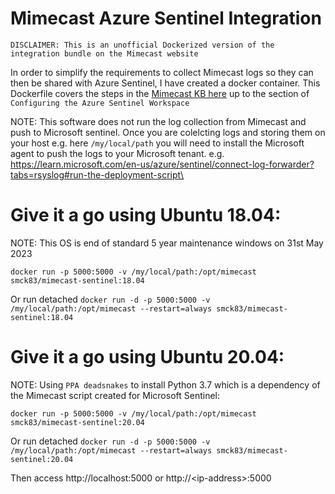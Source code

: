 # Mimecast Azure Sentinel Integration
`DISCLAIMER: This is an unofficial Dockerized version of the integration bundle on the Mimecast website`

In order to simplify the requirements to collect Mimecast logs so they can then be shared with Azure Sentinel, I have created a docker container. This Dockerfile covers the steps in the [Mimecast KB here](https://community.mimecast.com/s/article/Azure-Sentinel) up to the section of `Configuring the Azure Sentinel Workspace`

NOTE: This software does not run the log collection from Mimecast and push to Microsoft sentinel. Once you are colelcting logs and storing them on your host e.g. here `/my/local/path` you will need to install the Microsoft agent to push the logs to your Microsoft tenant. e.g. https://learn.microsoft.com/en-us/azure/sentinel/connect-log-forwarder?tabs=rsyslog#run-the-deployment-script\

# Give it a go using Ubuntu 18.04:
NOTE: This OS is end of standard 5 year maintenance windows on  31st May 2023

`docker run -p 5000:5000 -v /my/local/path:/opt/mimecast smck83/mimecast-sentinel:18.04`

Or run detached
`docker run -d -p 5000:5000 -v /my/local/path:/opt/mimecast --restart=always smck83/mimecast-sentinel:18.04`

# Give it a go using Ubuntu 20.04:
NOTE: Using `PPA deadsnakes` to install Python 3.7 which is a dependency of the Mimecast script created for Microsoft Sentinel:

`docker run -p 5000:5000 -v /my/local/path:/opt/mimecast smck83/mimecast-sentinel:20.04`

Or run detached
`docker run -d -p 5000:5000 -v /my/local/path:/opt/mimecast --restart=always smck83/mimecast-sentinel:20.04`

Then access http://localhost:5000 or http://\<ip-address\>:5000

